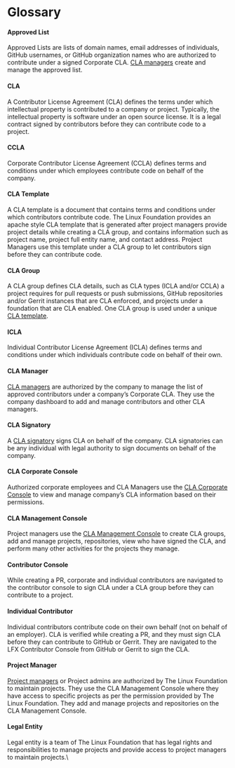 # Glossary

#### Approved List

Approved Lists are lists of domain names, email addresses of individuals, GitHub usernames, or GitHub organization names who are authorized to contribute under a signed Corporate CLA. [CLA managers](glossary.md#cla-manager) create and manage the approved list.

#### **CLA**

A Contributor License Agreement (CLA) defines the terms under which intellectual property is contributed to a company or project. Typically, the intellectual property is software under an open source license. It is a legal contract signed by contributors before they can contribute code to a project.

#### **CCLA**

Corporate Contributor License Agreement (CCLA) defines terms and conditions under which employees contribute code on behalf of the company.

#### **CLA Template**

A CLA template is a document that contains terms and conditions under which contributors contribute code. The Linux Foundation provides an apache style CLA template that is generated after project managers provide project details while creating a CLA group, and contains information such as project name, project full entity name, and contact address. Project Managers use this template under a CLA group to let contributors sign before they can contribute code.

#### **CLA Group**

A CLA group defines CLA details, such as CLA types (ICLA and/or CCLA) a project requires for pull requests or push submissions, GitHub repositories and/or Gerrit instances that are CLA enforced, and projects under a foundation that are CLA enabled. One CLA group is used under a unique [CLA template](glossary.md#cla-template).

#### **ICLA**

Individual Contributor License Agreement (ICLA) defines terms and conditions under which individuals contribute code on behalf of their own.

#### **CLA Manager**

[CLA managers](cla-manager/) are authorized by the company to manage the list of approved contributors under a company’s Corporate CLA. They use the company dashboard to add and manage contributors and other CLA managers.

#### **CLA Signatory**

A [CLA signatory](cla-signatories/) signs CLA on behalf of the company. CLA signatories can be any individual with  legal authority to sign documents on behalf of the company.

#### CLA Corporate Console

Authorized corporate employees and CLA Managers use the [CLA Corporate Console](https://corporate.v1.easycla.lfx.linuxfoundation.org/#/companies) to view and manage company’s CLA information based on their permissions.

#### CLA Management Console

Project managers use the [CLA Management Console](https://project.v1.easycla.lfx.linuxfoundation.org/#/projects) to create CLA groups, add and manage projects, repositories, view who have signed the CLA, and perform many other activities for the projects they manage.

#### **Contributor Console**

While creating a PR, corporate and individual contributors are navigated to the contributor console to sign CLA under a CLA group before they can contribute to a project.

#### **Individual Contributor**

Individual contributors contribute code on their own behalf (not on behalf of an employer). CLA is verified while creating a PR, and they must sign CLA before they can contribute to GitHub or Gerrit. They are navigated to the LFX Contributor Console from GitHub or Gerrit to sign the CLA.

#### Project Manager

[Project managers](project-managers/) or Project admins are authorized by The Linux Foundation to maintain projects. They use the CLA Management Console where they have access to specific projects as per the permission provided by The Linux Foundation. They add and manage projects and repositories on the CLA Management Console.

#### **Legal Entity**

Legal entity is a team of The Linux Foundation that has legal rights and responsibilities to manage projects and provide access to project managers to maintain projects.\
